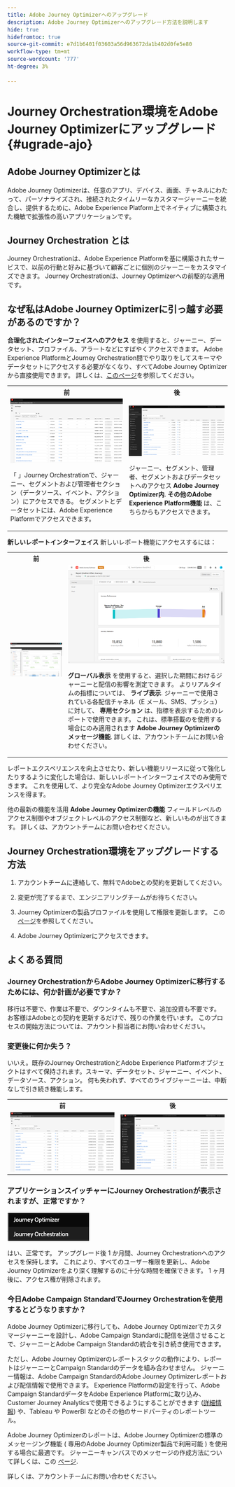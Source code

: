 ```yaml
---
title: Adobe Journey Optimizerへのアップグレード
description: Adobe Journey Optimizerへのアップグレード方法を説明します
hide: true
hidefromtoc: true
source-git-commit: e7d1b6401f03603a56d963672da1b402d0fe5e80
workflow-type: tm+mt
source-wordcount: '777'
ht-degree: 3%

---
```



# Journey Orchestration環境をAdobe Journey Optimizerにアップグレード{#ugrade-ajo}

## Adobe Journey Optimizerとは

Adobe Journey Optimizerは、任意のアプリ、デバイス、画面、チャネルにわたって、パーソナライズされ、接続されたタイムリーなカスタマージャーニーを統合し、提供するために、Adobe Experience Platform上でネイティブに構築された機敏で拡張性の高いアプリケーションで&#x200B;す。

## Journey Orchestration とは

Journey Orchestrationは、Adobe Experience Platformを基に構築されたサービスで、以前の行動と好みに基づいて顧客ごとに個別のジャーニーをカスタマイズできます。 Journey Orchestrationは、Journey Optimizerへの前駆的な適用です。

## なぜ私はAdobe Journey Optimizerに引っ越す必要があるのですか？

**合理化されたインターフェイスへのアクセス** を使用すると、ジャーニー、データセット、プロファイル、アラートなどにすばやくアクセスできます。 Adobe Experience PlatformとJourney Orchestration間でやり取りをしてスキーマやデータセットにアクセスする必要がなくなり、すべてAdobe Journey Optimizerから直接使用できます。 詳しくは、[このページ](https://experienceleague.adobe.com/docs/journey-optimizer/using/get-started/user-interface.html)を参照してください。

<table>
<tr>
<th>前</th>
<th>後</th>
</tr>
<tr>
<td><img src="../assets/migration-ajo-1.png"><p>「 」Journey Orchestrationで、ジャーニー、セグメントおよび管理者セクション（データソース、イベント、アクション）にアクセスできる。 セグメントとデータセットには、Adobe Experience Platformでアクセスできます。 </p></td>
<td><img src="../assets/migration-ajo-2.png"><p>ジャーニー、セグメント、管理者、セグメントおよびデータセットへのアクセス <strong>Adobe Journey Optimizer内</strong>. <strong>その他のAdobe Experience Platform機能</strong> は、こちらからもアクセスできます。</p></td>
</tr>
</table>

**新しいレポートインターフェイス** 新しいレポート機能にアクセスするには：

<table>
<tr>
<th>前</th>
<th>後</th>
</tr>
<tr>
<td><img src="../assets/migration-ajo-5.png"></td>
<td><img src="../assets/migration-ajo-6.png"><p><strong>グローバル表示</strong> を使用すると、選択した期間におけるジャーニーと配信の影響を測定できます。 よりリアルタイムの指標については、 <strong>ライブ表示</strong>. ジャーニーで使用されている各配信チャネル（E メール、SMS、プッシュ）に対して、 <strong>専用セクション</strong> は、指標を表示するためのレポートで使用できます。 これは、標準搭載のを使用する場合にのみ適用されます <strong>Adobe Journey Optimizerのメッセージ機能</strong>. 詳しくは、アカウントチームにお問い合わせください。</p></td>
</tr>
</table>

レポートエクスペリエンスを向上させたり、新しい機能リリースに従って強化したりするように変化した場合は、新しいレポートインターフェイスでのみ使用できます。 これを使用して、より完全なAdobe Journey Optimizerエクスペリエンスを得ます。

他の最新の機能を活用 **Adobe Journey Optimizerの機能** フィールドレベルのアクセス制御やオブジェクトレベルのアクセス制御など、新しいものが出てきます。 詳しくは、アカウントチームにお問い合わせください。

## Journey Orchestration環境をアップグレードする方法

1. アカウントチームに連絡して、無料でAdobeとの契約を更新してください。

1. 変更が完了するまで、エンジニアリングチームがお待ちください。

1. Journey Optimizerの製品プロファイルを使用して権限を更新します。 この[ページ](https://experienceleague.adobe.com/docs/journey-optimizer/using/administration/ootb-product-profiles.html?lang=ja)を参照してください。

1. Adobe Journey Optimizerにアクセスできます。

## よくある質問

### Journey OrchestrationからAdobe Journey Optimizerに移行するためには、何か計画が必要ですか？

移行は不要で、作業は不要で、ダウンタイムも不要で、追加投資も不要です。 お客様はAdobeとの契約を更新するだけで、残りの作業を行います。 このプロセスの開始方法については、アカウント担当者にお問い合わせください。

### 変更後に何か失う？

いいえ。既存のJourney OrchestrationとAdobe Experience Platformオブジェクトはすべて保持されます。スキーマ、データセット、ジャーニー、イベント、データソース、アクション。 何も失われず、すべてのライブジャーニーは、中断なしで引き続き機能します。

<table>
<tr>
<th>前</th>
<th>後</th>
</tr>
<tr>
<td><img src="../assets/migration-ajo-7.png"></td>
<td><img src="../assets/migration-ajo-8.png"></td>
</tr>
</table>

### アプリケーションスイッチャーにJourney Orchestrationが表示されますが、正常ですか？

![](../assets/migration-ajo-9.png)

はい、正常です。 アップグレード後 1 か月間、Journey Orchestrationへのアクセスを保持します。 これにより、すべてのユーザー権限を更新し、Adobe Journey Optimizerをより深く理解するのに十分な時間を確保できます。 1 ヶ月後に、アクセス権が削除されます。

### 今日Adobe Campaign StandardでJourney Orchestrationを使用するとどうなりますか？

Adobe Journey Optimizerに移行しても、Adobe Journey Optimizerでカスタマージャーニーを設計し、Adobe Campaign Standardに配信を送信させることで、ジャーニーとAdobe Campaign Standardの統合を引き続き使用できます。

ただし、Adobe Journey Optimizerのレポートスタックの動作により、レポートはジャーニーとCampaign Standardのデータを組み合わせません。 ジャーニー情報は、Adobe Campaign StandardのAdobe Journey Optimizerレポートおよび配信情報で使用できます。 Experience Platformの設定を行って、Adobe Campaign StandardデータをAdobe Experience Platformに取り込み、Customer Journey Analyticsで使用できるようにすることができます ([詳細情報](https://business.adobe.com/products/experience-platform/customer-journey-analytics.html)) や、Tableau や PowerBI などのその他のサードパーティのレポートツール。

Adobe Journey Optimizerのレポートは、Adobe Journey Optimizerの標準のメッセージング機能 ( 専用のAdobe Journey Optimizer製品で利用可能 ) を使用する場合に最適です。 ジャーニーキャンバスでのメッセージの作成方法について詳しくは、この [ページ](https://experienceleague.adobe.com/docs/journey-optimizer/using/messages/messages-in-journeys.html).

詳しくは、アカウントチームにお問い合わせください。